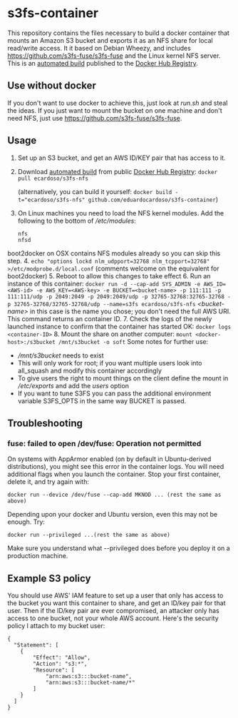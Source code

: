 # s3fs-container
This repository contains the files necessary to build a docker container that mounts an Amazon S3 bucket and exports it as an NFS share for local read/write access. It it based on Debian Wheezy, and includes https://github.com/s3fs-fuse/s3fs-fuse and the Linux kernel NFS server. This is an [automated build](https://hub.docker.com/r/ecardoso/s3fs-nfs/) published to the [Docker Hub Registry](https://hub.docker.com/).

## Use without docker
If you don't want to use docker to achieve this, just look at _run.sh_ and steal the ideas. If you just want to mount the bucket on one machine and don't need NFS, just use https://github.com/s3fs-fuse/s3fs-fuse.

## Usage
1. Set up an S3 bucket, and get an AWS ID/KEY pair that has access to it.
2. Download [automated build](https://registry.hub.docker.com/u/ecardoso/s3fs-nfs/) from public [Docker Hub Registry](https://registry.hub.docker.com/): `docker pull ecardoso/s3fs-nfs`

   (alternatively, you can build it yourself: `docker build -t="ecardoso/s3fs-nfs" github.com/eduardocardoso/s3fs-container`)
3. On Linux machines you need to load the NFS kernel modules. Add the following to the bottom of _/etc/modules_:
    ```
    nfs
    nfsd
    ```
boot2docker on OSX contains NFS modules already so you can skip this step.
4. `echo "options lockd nlm_udpport=32768 nlm_tcpport=32768" >/etc/modprobe.d/local.conf` (comments welcome on the equivalent for boot2docker)
5. Reboot to allow this changes to take effect 
6. Run an instance of this container:
    ```
    docker run -d --cap-add SYS_ADMIN -e AWS_ID=<AWS-id> -e AWS_KEY=<AWS-key> -e BUCKET=<bucket-name> -p 111:111 -p 111:111/udp -p 2049:2049 -p 2049:2049/udp -p 32765-32768:32765-32768 -p 32765-32768/32765-32768/udp --name=s3fs ecardoso/s3fs-nfs
    ```
    _\<bucket-name\>_ in this case is the name you chose; you don't need the full AWS URI. This command returns an container ID.
7. Check the logs of the newly launched instance to confirm that the container has started OK:
    ```
    docker logs <container-ID>
    ```
8. Mount the share on another computer:
    ```
    mount <docker-host>:/s3bucket /mnt/s3bucket -o soft
    ```
Some notes for further use:
* _/mnt/s3bucket_ needs to exist
* This will only work for root; if you want multiple users look into all_squash and modify this container accordingly
* To give users the right to mount things on the client define the mount in _/etc/exports_ and add the _users_ option
* If you want to tune S3FS you can pass the additional environment variable S3FS_OPTS in the same way BUCKET is passed.

## Troubleshooting
### fuse: failed to open /dev/fuse: Operation not permitted
On systems with AppArmor enabled (on by default in Ubuntu-derived distributions), you might see this error in the container logs. You will need additional flags when you launch the container. Stop your first container, delete it, and try again with:
```
docker run --device /dev/fuse --cap-add MKNOD ... (rest the same as above)
```
Depending upon your docker and Ubuntu version, even this may not be enough. Try:
```
docker run --privileged ...(rest the same as above)
``` 
Make sure you understand what --privileged does before you deploy it on a production machine.

## Example S3 policy
You should use AWS' IAM feature to set up a user that only has access to the bucket you want this container to share, and get an ID/key pair for that user. Then if the ID/key pair are ever compromised, an attacker only has access to one bucket, not your whole AWS account. Here's the security policy I attach to my bucket user:
```
{
  "Statement": [
    {
        "Effect": "Allow",
        "Action": "s3:*",
        "Resource": [
            "arn:aws:s3:::bucket-name",
            "arn:aws:s3:::bucket-name/*"
        ]
    }
  ]
}
```
